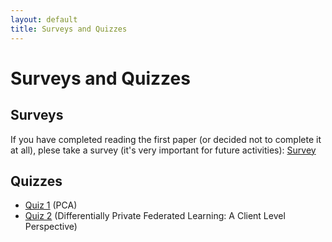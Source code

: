 ```yaml
---
layout: default
title: Surveys and Quizzes
---
```


# Surveys and Quizzes 

## Surveys

If you have completed reading the first paper (or decided not to complete it at all), plese take a survey (it's very important for future activities):
[Survey](https://www.surveymonkey.com/r/RPTKD9L)

## Quizzes

- [Quiz 1](https://www.surveymonkey.com/r/RV3SDRC) (PCA)
- [Quiz 2](https://www.surveymonkey.com/r/2ZN8NGC) (Differentially Private Federated Learning: A Client Level Perspective)
